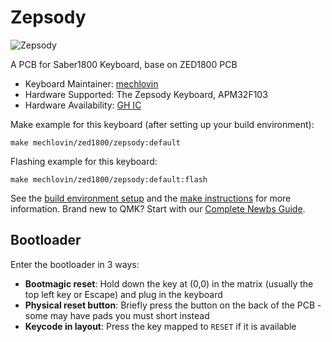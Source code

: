 # Zepsody

![Zepsody](https://i.imgur.com/KKq1UVxl.png)

A PCB for Saber1800 Keyboard, base on ZED1800 PCB

* Keyboard Maintainer: [mechlovin](https://github.com/mechlovin)
* Hardware Supported: The Zepsody Keyboard, APM32F103
* Hardware Availability: [GH IC](https://geekhack.org/index.php?topic=118275.0)

Make example for this keyboard (after setting up your build environment):

    make mechlovin/zed1800/zepsody:default

Flashing example for this keyboard:

    make mechlovin/zed1800/zepsody:default:flash

See the [build environment setup](https://docs.qmk.fm/#/getting_started_build_tools) and the [make instructions](https://docs.qmk.fm/#/getting_started_make_guide) for more information. Brand new to QMK? Start with our [Complete Newbs Guide](https://docs.qmk.fm/#/newbs).

## Bootloader

Enter the bootloader in 3 ways:

* **Bootmagic reset**: Hold down the key at (0,0) in the matrix (usually the top left key or Escape) and plug in the keyboard
* **Physical reset button**: Briefly press the button on the back of the PCB - some may have pads you must short instead
* **Keycode in layout**: Press the key mapped to `RESET` if it is available
